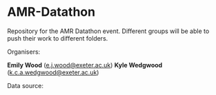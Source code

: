 # AMR-Datathon
Repository for the AMR Datathon event. Different groups will be able to push their work to different folders.

Organisers:

**Emily Wood** (e.j.wood@exeter.ac.uk)
**Kyle Wedgwood** (k.c.a.wedgwood@exeter.ac.uk)

Data source: <put web applet here>
 

